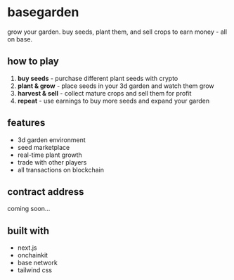 # basegarden

grow your garden. buy seeds, plant them, and sell crops to earn money - all on base.

## how to play

1. **buy seeds** - purchase different plant seeds with crypto
2. **plant & grow** - place seeds in your 3d garden and watch them grow
3. **harvest & sell** - collect mature crops and sell them for profit
4. **repeat** - use earnings to buy more seeds and expand your garden

## features

- 3d garden environment
- seed marketplace
- real-time plant growth
- trade with other players
- all transactions on blockchain

## contract address

coming soon...

## built with

- next.js
- onchainkit
- base network
- tailwind css
